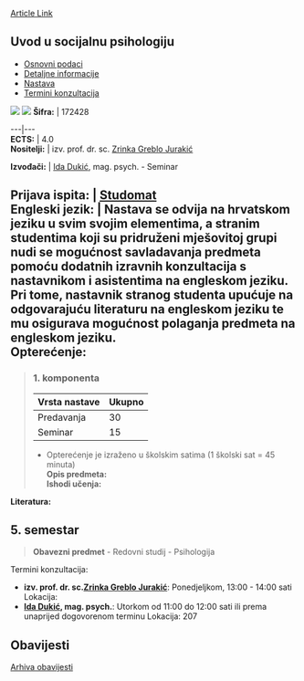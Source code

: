 [Article Link](https://www.fhs.hr/predmet/uusp_a)

## Uvod u socijalnu psihologiju
  * [Osnovni podaci](https://www.fhs.hr/predmet/uusp_a#v1id-523841_556584_1_0 "Osnovni podaci")
  * [Detaljne informacije](https://www.fhs.hr/predmet/uusp_a#v1id-523841_556584_1_1 "Detaljne informacije")
  * [Nastava](https://www.fhs.hr/predmet/uusp_a#v1id-523841_556584_1_2 "Nastava")
  * [Termini konzultacija](https://www.fhs.hr/predmet/uusp_a#v1id-523841_556584_1_3 "Termini konzultacija")


[![](https://www.fhs.hr/img/flags/gif/hr.gif)](https://www.fhs.hr/predmet/uusp_a) [![](https://www.fhs.hr/img/flags/gif/gb.gif)](https://www.fhs.hr/en/course/itsp_a)
**Šifra:** |  172428  
  
---|---  
**ECTS:** |  4.0   
**Nositelji:** |  izv. prof. dr. sc. [Zrinka Greblo Jurakić](https://www.fhs.hr/djelatnik/zrinka.greblo_jurakic)   
  
**Izvođači:** |  [Ida Dukić](https://www.fhs.hr/djelatnik/ida.dukic), mag. psych. - Seminar  
  
**Prijava ispita:** |  [Studomat](http://www.isvu.hr/studomat)  
**Engleski jezik:** |  Nastava se odvija na hrvatskom jeziku u svim svojim elementima, a stranim studentima koji su pridruženi mješovitoj grupi nudi se mogućnost savladavanja predmeta pomoću dodatnih izravnih konzultacija s nastavnikom i asistentima na engleskom jeziku. Pri tome, nastavnik stranog studenta upućuje na odgovarajuću literaturu na engleskom jeziku te mu osigurava mogućnost polaganja predmeta na engleskom jeziku.   
**Opterećenje:**  
---  
> ### 1. komponenta
> | Vrsta nastave | Ukupno  
> ---|---  
> Predavanja | 30  
> Seminar | 15  
> * Opterećenje je izraženo u školskim satima (1 školski sat = 45 minuta)   
**Opis predmeta:**  
> **Ishodi učenja:**  

  
**Literatura:**  

  
**5. semestar**  
---  
> **Obavezni predmet** - Redovni studij - Psihologija  
>   
Termini konzultacija: 
  * **izv. prof. dr. sc.[Zrinka Greblo Jurakić](https://www.fhs.hr/djelatnik/zrinka.greblo_jurakic)**: 
Ponedjeljkom, 13:00 - 14:00 sati
Lokacija: 
  * **[Ida Dukić](https://www.fhs.hr/djelatnik/ida.dukic), mag. psych.**: 
Utorkom od 11:00 do 12:00 sati ili prema unaprijed dogovorenom terminu
Lokacija: 207 


## Obavijesti
[Arhiva obavijesti](https://www.fhs.hr/predmet/uusp_a?@=20x1p#news_112488 "Arhiva obavijesti")
